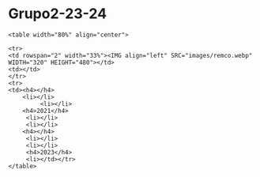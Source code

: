 # Grupo2-23-24
<Html></Html>
</table>
	
	<table width="80%" align="center">

	<tr>
    <td rowspan="2" width="33%"><IMG align="left" SRC="images/remco.webp" WIDTH="320" HEIGHT="480"></td>
	<td></td>
	</tr>
	<tr>
	<td><h4></h4> 
		<li></li>
    	   	 <li></li>
		<h4>2021</h4> 
		 <li></li>
		 <li></li>
		<h4></h4> 
		 <li></li>
		 <li></li>
		 <h4>2023</h4>
		 <li></td></tr>
	</table>
	
  
</Html>
